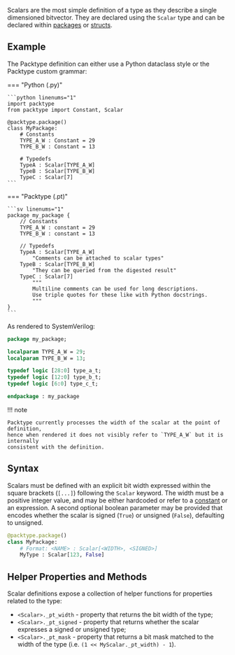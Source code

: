 Scalars are the most simple definition of a type as they describe a single
dimensioned bitvector. They are declared using the `Scalar` type and can be
declared within [packages](package.md) or [structs](struct.md).

## Example

The Packtype definition can either use a Python dataclass style or the Packtype
custom grammar:

=== "Python (.py)"

    ```python linenums="1"
    import packtype
    from packtype import Constant, Scalar

    @packtype.package()
    class MyPackage:
        # Constants
        TYPE_A_W : Constant = 29
        TYPE_B_W : Constant = 13

        # Typedefs
        TypeA : Scalar[TYPE_A_W]
        TypeB : Scalar[TYPE_B_W]
        TypeC : Scalar[7]
    ```

=== "Packtype (.pt)"

    ```sv linenums="1"
    package my_package {
        // Constants
        TYPE_A_W : constant = 29
        TYPE_B_W : constant = 13

        // Typedefs
        TypeA : Scalar[TYPE_A_W]
            "Comments can be attached to scalar types"
        TypeB : Scalar[TYPE_B_W]
            "They can be queried from the digested result"
        TypeC : Scalar[7]
            """
            Multiline comments can be used for long descriptions.
            Use triple quotes for these like with Python docstrings.
            """
    }
    ```

As rendered to SystemVerilog:

```sv linenums="1"
package my_package;

localparam TYPE_A_W = 29;
localparam TYPE_B_W = 13;

typedef logic [28:0] type_a_t;
typedef logic [12:0] type_b_t;
typedef logic [6:0] type_c_t;

endpackage : my_package
```

!!! note

    Packtype currently processes the width of the scalar at the point of definition,
    hence when rendered it does not visibly refer to `TYPE_A_W` but it is internally
    consistent with the definition.

## Syntax

Scalars must be defined with an explicit bit width expressed within the square
brackets (`[...]`) following the `Scalar` keyword. The width must be a positive
integer value, and may be either hardcoded or refer to a [constant](constant.md)
or an expression. A second optional boolean parameter may be provided that
encodes whether the scalar is signed (`True`) or unsigned (`False`), defaulting
to unsigned.

```python
@packtype.package()
class MyPackage:
    # Format: <NAME> : Scalar[<WIDTH>, <SIGNED>]
    MyType : Scalar[123, False]
```

## Helper Properties and Methods

Scalar definitions expose a collection of helper functions for properties related
to the type:

 * `<Scalar>._pt_width` - property that returns the bit width of the type;
 * `<Scalar>._pt_signed` - property that returns whether the scalar expresses a
   signed or unsigned type;
 * `<Scalar>._pt_mask` - property that returns a bit mask matched to the width of
   the type (i.e. `(1 << MyScalar._pt_width) - 1`).
